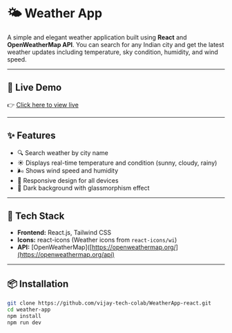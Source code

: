 # 🌤️ Weather App

A simple and elegant weather application built using **React** and **OpenWeatherMap API**. You can search for any Indian city and get the latest weather updates including temperature, sky condition, humidity, and wind speed.

---

## 🔗 Live Demo

👉 [Click here to view live](https://app-weather-vite.netlify.app/)  

---

## ✨ Features

- 🔍 Search weather by city name
- ☀️ Displays real-time temperature and condition (sunny, cloudy, rainy)
- 🌬️ Shows wind speed and humidity
- 📱 Responsive design for all devices
- 🌙 Dark background with glassmorphism effect

---

## 🚀 Tech Stack

- **Frontend:** React.js, Tailwind CSS
- **Icons:** react-icons (Weather icons from `react-icons/wi`)
- **API:** [OpenWeatherMap]([https://openweathermap.org/](https://openweathermap.org/api)

---

## 📦 Installation

```bash
git clone https://github.com/vijay-tech-colab/WeatherApp-react.git
cd weather-app
npm install
npm run dev
